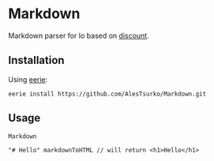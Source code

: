 # Markdown

Markdown parser for Io based on [discount](https://github.com/Orc/discount).

## Installation

Using [eerie](https://github.com/AlesTsurko/eerie):

```
eerie install https://github.com/AlesTsurko/Markdown.git
```

## Usage

```
Markdown

"# Hello" markdownToHTML // will return <h1>Hello</h1>
```
